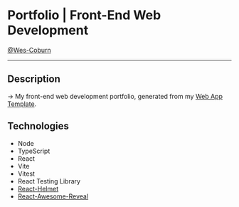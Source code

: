 # Portfolio | Front-End Web Development

[@Wes-Coburn](https://github.com/Wes-Coburn)

---

## Description

-> My front-end web development portfolio, generated from my [Web App Template](https://github.com/Wes-Coburn/template-MERN-app).

## Technologies

- Node
- TypeScript
- React
- Vite
- Vitest
- React Testing Library
- [React-Helmet](https://www.npmjs.com/package/react-helmet)
- [React-Awesome-Reveal](https://www.npmjs.com/package/react-awesome-reveal)
